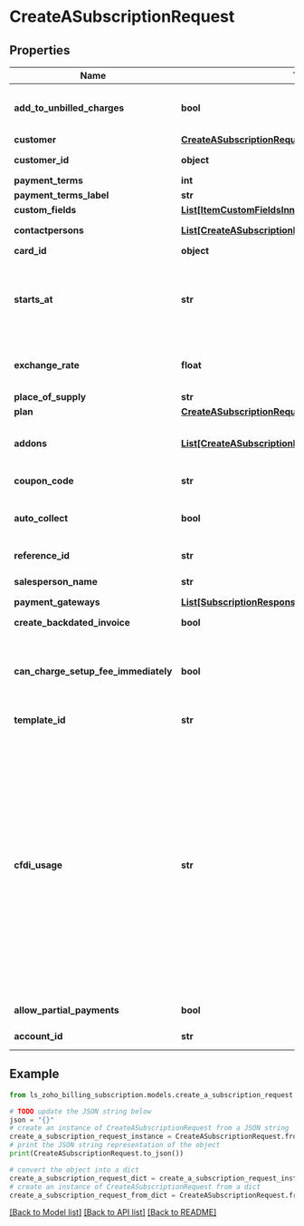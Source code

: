# CreateASubscriptionRequest


## Properties

Name | Type | Description | Notes
------------ | ------------- | ------------- | -------------
**add_to_unbilled_charges** | **bool** | When the value is given as true, the subscription would be created and charges for the current billing cycle will be put as unbilled. This can be converted to invoice at any later point of time. | [optional] 
**customer** | [**CreateASubscriptionRequestCustomer**](CreateASubscriptionRequestCustomer.md) |  | 
**customer_id** | **object** | Customer ID of the customer for whom a subscription needs to be created. | 
**payment_terms** | **int** | Payment Due details for the invoices. | [optional] 
**payment_terms_label** | **str** | Label for the paymet due details. | [optional] 
**custom_fields** | [**List[ItemCustomFieldsInner]**](ItemCustomFieldsInner.md) | Additional fields for the invoices. | [optional] 
**contactpersons** | [**List[CreateASubscriptionRequestContactpersonsInner]**](CreateASubscriptionRequestContactpersonsInner.md) | List of contact person objects. Each object contains &lt;code&gt;contactperson_id&lt;/code&gt;. | [optional] 
**card_id** | **object** | Enter the card_id of the card which has to be updated. | 
**starts_at** | **str** | Generally the subscription will start on the day it is created. But, the date can also be a future  or past date depending upon your usecase. For future dates, the subscription status would be Future till the starts_at date. And for past dates, the subscription status can be Trial, Live or Expired depending on the subscription interval that you have selected. | [optional] 
**exchange_rate** | **float** | This will be the exchange rate provided for the organization&#39;s currency and the customer&#39;s currency. The subscription fee would be the multiplicative product of the original price and the exchange rate. | [optional] 
**place_of_supply** | **str** | Place of Supply for the customer&#39;s subscription. | [optional] 
**plan** | [**CreateASubscriptionRequestPlan**](CreateASubscriptionRequestPlan.md) |  | 
**addons** | [**List[CreateASubscriptionRequestAddonsInner]**](CreateASubscriptionRequestAddonsInner.md) | List of addon objects which are to be included in the subscription. Each object contains &lt;code&gt;addon_code&lt;/code&gt;, &lt;code&gt;name&lt;/code&gt;, &lt;code&gt;price&lt;/code&gt; and &lt;code&gt;quantity&lt;/code&gt;. | [optional] 
**coupon_code** | **str** | The coupon code of the coupon which is to be applied to the subscription. | [optional] 
**auto_collect** | **bool** | auto_collect is set to true for creating an online subscription which will charge the customer’s card automatically on every renewal. To create an offline subscriptions, set auto_collect to false. | [optional] 
**reference_id** | **str** | A string of your choice is required to easily identify and keep track of your subscriptions. | [optional] 
**salesperson_name** | **str** | Name of the sales person assigned for the subscription. | [optional] 
**payment_gateways** | [**List[SubscriptionResponsePaymentGatewaysInner]**](SubscriptionResponsePaymentGatewaysInner.md) | List of payment gateways configured for the customer. | [optional] 
**create_backdated_invoice** | **bool** | To allow creation of invoice for current billing cycle for back dated subscriptions. | [optional] 
**can_charge_setup_fee_immediately** | **bool** | If set to \&quot;true\&quot;, a separate invoice will be raised for the setup fee as soon as the subscription&#39;s trial period starts. Set the value as \&quot;false\&quot;, or remove this optional argument if you want the setup fee to be billed at the end of the trial period, along with the other subscription related charges. | [optional] 
**template_id** | **str** | Defaulte Invoice Template ID for all the invoices created from the subscription. | [optional] 
**cfdi_usage** | **str** | Choose CFDI Usage. Allowed values:&lt;/br&gt;&lt;code&gt;acquisition_of_merchandise&lt;/code&gt;, &lt;code&gt;return_discount_bonus&lt;/code&gt;, &lt;code&gt;general_expense&lt;/code&gt;, &lt;code&gt;buildings&lt;/code&gt;, &lt;code&gt;furniture_office_equipment&lt;/code&gt;, &lt;code&gt;transport_equipment&lt;/code&gt;, &lt;code&gt;computer_equipmentdye_molds_tools&lt;/code&gt;, &lt;code&gt;telephone_communication&lt;/code&gt;, &lt;code&gt;satellite_communication&lt;/code&gt;, &lt;code&gt;other_machinery_equipment&lt;/code&gt;, &lt;code&gt;hospital_expense&lt;/code&gt;, &lt;code&gt;medical_expense_disability&lt;/code&gt;, &lt;code&gt;funeral_expense&lt;/code&gt;, &lt;code&gt;donation&lt;/code&gt;, &lt;code&gt;interest_mortage_loans&lt;/code&gt;, &lt;code&gt;contribution_sar&lt;/code&gt;, &lt;code&gt;medical_expense_insurance_pormium&lt;/code&gt;, &lt;code&gt;school_transportation_expense&lt;/code&gt;, &lt;code&gt;deposit_saving_account&lt;/code&gt;, &lt;code&gt;payment_educational_service&lt;/code&gt;, &lt;code&gt;no_tax_effect&lt;/code&gt;, &lt;code&gt;payment&lt;/code&gt;, &lt;code&gt;payroll&lt;/code&gt;. | [optional] 
**allow_partial_payments** | **bool** | Boolean to check if partial payments are allowed for the contact | [optional] 
**account_id** | **str** | Account ID of the bank account from which payment is made by the customer. | 

## Example

```python
from ls_zoho_billing_subscription.models.create_a_subscription_request import CreateASubscriptionRequest

# TODO update the JSON string below
json = "{}"
# create an instance of CreateASubscriptionRequest from a JSON string
create_a_subscription_request_instance = CreateASubscriptionRequest.from_json(json)
# print the JSON string representation of the object
print(CreateASubscriptionRequest.to_json())

# convert the object into a dict
create_a_subscription_request_dict = create_a_subscription_request_instance.to_dict()
# create an instance of CreateASubscriptionRequest from a dict
create_a_subscription_request_from_dict = CreateASubscriptionRequest.from_dict(create_a_subscription_request_dict)
```
[[Back to Model list]](../README.md#documentation-for-models) [[Back to API list]](../README.md#documentation-for-api-endpoints) [[Back to README]](../README.md)


